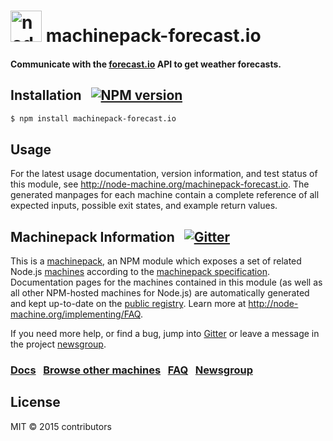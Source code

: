 
<h1>
  <a href="http://node-machine.org" title="Node-Machine public registry"><img alt="node-machine logo" title="Node-Machine Project" src="http://node-machine.org/images/machine-anthropomorph-for-white-bg.png" width="50" /></a>
  machinepack-forecast.io
</h1>

#### Communicate with the [forecast.io](https://developer.forecast.io) API to get weather forecasts.
 

## Installation &nbsp; [![NPM version](https://badge.fury.io/js/machinepack-forecast.io.svg)](http://badge.fury.io/js/machinepack-forecast.io)

```sh
$ npm install machinepack-forecast.io
```

## Usage

For the latest usage documentation, version information, and test status of this module, see <a href="http://node-machine.org/machinepack-forecast.io" title="Communicate with the forecast.io API to get weather forecasts. (for node.js)">http://node-machine.org/machinepack-forecast.io</a>.  The generated manpages for each machine contain a complete reference of all expected inputs, possible exit states, and example return values.  


## Machinepack Information &nbsp; [![Gitter](https://badges.gitter.im/JoinChat.svg)](https://gitter.im/node-machine/general?utm_source=badge&utm_medium=badge&utm_campaign=pr-badge&utm_content=badge)

This is a [machinepack](http://node-machine.org/machinepacks), an NPM module which exposes a set of related Node.js [machines](http://node-machine.org/spec/machine) according to the [machinepack specification](http://node-machine.org/spec/machinepack).
Documentation pages for the machines contained in this module (as well as all other NPM-hosted machines for Node.js) are automatically generated and kept up-to-date on the <a href="http://node-machine.org" title="Public machine registry for Node.js">public registry</a>.
Learn more at <a href="http://node-machine.org/implementing/FAQ" title="Machine Project FAQ (for implementors)">http://node-machine.org/implementing/FAQ</a>.

If you need more help, or find a bug, jump into [Gitter](https://gitter.im/node-machine/general) or leave a message in the project [newsgroup](https://groups.google.com/forum/?hl=en#!forum/node-machine).

### [Docs](http://node-machine.org/machinepack-forecast.io) &nbsp; [Browse other machines](http://node-machine.org/machinepacks) &nbsp;  [FAQ](http://node-machine.org/implementing/FAQ)  &nbsp;  [Newsgroup](https://groups.google.com/forum/?hl=en#!forum/node-machine)

## License

MIT &copy; 2015 contributors

